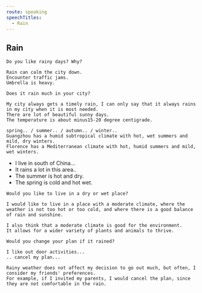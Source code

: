 ```yaml
---
route: speaking
speechTitles:
  - Rain
---
```


## Rain

```
Do you like rainy days? Why?
```
```
Rain can calm the city down. 
Encounter traffic jams. 
Umbrella is heavy.
```

```
Does it rain much in your city?
```
```
My city always gets a timely rain, I can only say that it always rains in my city when it is most needed. 
There are lot of beautiful sunny days. 
The temperature is about minus15-20 degree centigrade. 
```
```
spring.. / summer.. / autumn.. / winter.. 
Guangzhou has a humid subtropical climate with hot, wet summers and mild, dry winters. 
Florence has a Mediterranean climate with hot, humid summers and mild, wet winters. 
```
- I live in south of China...
- It rains a lot in this area.. 
- The summer is hot and dry. 
- The spring  is cold and hot wet.

```
Would you like to live in a dry or wet place? 
```
```
I would like to live in a place with a moderate climate, where the weather is not too hot or too cold, and where there is a good balance of rain and sunshine.
```
```
I also think that a moderate climate is good for the environment. 
It allows for a wider variety of plants and animals to thrive. 
```

```
Would you change your plan if it rained?
```
```
I like out door activities... 
.. cancel my plan... 
```
```
Rainy weather does not affect my decision to go out much, but often, I consider my friends' preferences. 
For example, if I invited my parents, I would cancel the plan, since they are not comfortable in the rain.
```
